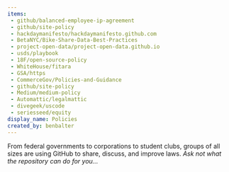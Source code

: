 ```yaml
---
items:
 - github/balanced-employee-ip-agreement
 - github/site-policy
 - hackdaymanifesto/hackdaymanifesto.github.com
 - BetaNYC/Bike-Share-Data-Best-Practices
 - project-open-data/project-open-data.github.io
 - usds/playbook
 - 18F/open-source-policy
 - WhiteHouse/fitara
 - GSA/https
 - CommerceGov/Policies-and-Guidance
 - github/site-policy
 - Medium/medium-policy
 - Automattic/legalmattic
 - divegeek/uscode
 - seriesseed/equity
display_name: Policies
created_by: benbalter
---
```

From federal governments to corporations to student clubs, groups of all sizes are using GitHub to share, discuss, and improve laws.  *Ask not what the repository can do for you...*
